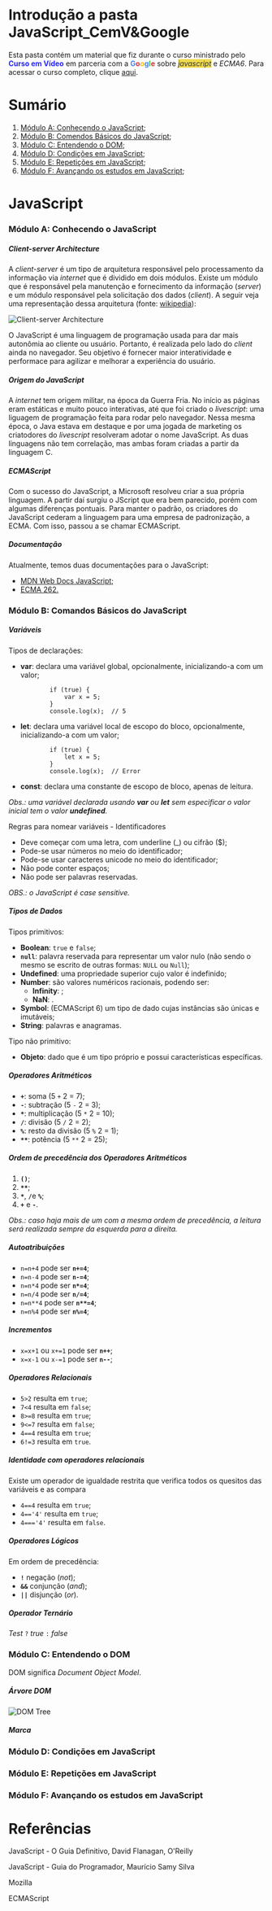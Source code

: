 <h1>Introdução a pasta JavaScript_CemV&Google</h1>

<p>Esta pasta contém um material que fiz durante o curso ministrado pelo <strong style="color:#2727ff">Curso em Vídeo</strong> em parceria com a <strong><span style="color: #4885ed">G</span><span style="color:#db3236">o</span><span style=" color:#f4c20d">o</span><span style="color: #4885ed">g</span><span style="color:#3cba54">l</span><span style="color:#db3236">e</span></strong> sobre <mark style="background-color:rgb(240, 219, 79)"><i style="color: rgb(50, 51, 48)">javascript</i></mark> e <i>ECMA6</i></ECMA6>. Para acessar o curso completo, clique <a href="https://www.cursoemvideo.com/course/javascript/">aqui</a>.</p>

<h1>Sumário</h1>

<ol>
    <li><a href="#content1">Módulo A: Conhecendo o JavaScript</a>;</li>
    <li><a href="#content2">Módulo B: Comendos Básicos do JavaScript</a>;</li>
    <li><a href="#content3">Módulo C: Entendendo o DOM</a>;</li>
    <li><a href="#content4">Módulo D: Condições em JavaScript</a>;</li>
    <li><a href="#content5">Módulo E: Repetições em JavaScript</a>;</li>
    <li><a href="#content6">Módulo F: Avançando os estudos em JavaScript</a>;</li>
</ol>

<h1>JavaScript</h1>

<h3>Módulo A: Conhecendo o JavaScript<a name="content1"></a></h3>

<h5>Client-server Architecture</h5>

<p>A <i>client-server</i> é um tipo de arquitetura responsável pelo processamento da informação via <i>internet</i> que é dividido em dois módulos. Existe um módulo que é responsável pela manutenção e fornecimento da informação (<i>server</i>) e um módulo responsável pela solicitação dos dados (<i>client</i>). A seguir veja uma representação dessa arquitetura (fonte: <a href="https://en.wikipedia.org/wiki/Client%E2%80%93server_model">wikipedia</a>):</p>

<img alt="Client-server Architecture" src="https://upload.wikimedia.org/wikipedia/commons/c/c9/Client-server-model.svg">

<p>O JavaScript é uma linguagem de programação usada para dar mais autonômia ao cliente ou usuário. Portanto, é realizada pelo lado do <i>client</i> ainda no navegador. Seu objetivo é fornecer maior interatividade e performace para agilizar e melhorar a experiência do usuário.</p>

<h5>Origem do JavaScript</h5>

<p>A <i>internet</i> tem origem militar, na época da Guerra Fria. No início as páginas eram estáticas e muito pouco interativas, até que foi criado o <i>livescript</i>: uma liguagem de programação feita para rodar pelo navegador. Nessa mesma época, o Java estava em destaque e por uma jogada de marketing os criatodores do <i>livescript</i> resolveram adotar o nome JavaScript. As duas linguagens não tem correlação, mas ambas foram criadas a partir da linguagem C.</p>

<h5>ECMAScript</h5>

<p>Com o sucesso do JavaScript, a Microsoft resolveu criar a sua própria linguagem. A partir daí surgiu o JScript que era bem parecido, porém com algumas diferenças pontuais. Para manter o padrão, os criadores do JavaScript cederam a linguagem para uma empresa de padronização, a ECMA. Com isso, passou a se chamar ECMAScript.</p>

<h5>Documentação</h5>

<p>Atualmente, temos duas documentações para o JavaScript:</p>

<ul>
    <li><a href="https://developer.mozilla.org/en-US/docs/Web/JavaScript">MDN Web Docs JavaScript</a>;</li>
    <li><a href="https://www.ecma-international.org/publications-and-standards/standards/ecma-262/">ECMA 262.</a></li>
</ul>

<h3>Módulo B: Comandos Básicos do JavaScript<a name="content2"></a></h3>

<h5>Variáveis</h5>

<p>Tipos de declarações:</p>

<ul>
    <li><strong>var</strong>: declara uma variável global, opcionalmente, inicializando-a com um valor;</li>
    <code>
        if (true) {
  			var x = 5;
		}
		console.log(x);  // 5
    </code>
    <li><strong>let</strong>: declara uma variável local de escopo do bloco, opcionalmente, inicializando-a com um valor;</li>
    <code>
        if (true) {
  			let x = 5;
		}
		console.log(x);  // Error
    </code>
    <li><strong>const</strong>: declara uma constante de escopo de bloco, apenas de leitura.</li>
</ul>

<p><i>Obs.: uma variável declarada usando <strong>var</strong> ou <strong>let</strong> sem especificar o valor inicial tem o valor <strong>undefined</strong>.</i></p>

<p>Regras para nomear variáveis - Identificadores</p>

<ul>
    <li>Deve começar com uma letra, com underline (_) ou cifrão ($);</li>
    <li>Pode-se usar números no meio do identificador;</li>
    <li>Pode-se usar caracteres unicode no meio do identificador;</li>
    <li>Não pode conter espaços;</li>
    <li>Não pode ser palavras reservadas.</li>
</ul>
<p><i>OBS.: o JavaScript é case sensitive.</i></p>

<h5>Tipos de Dados</h5>

<p>Tipos primitivos:</p>

<ul>
    <li><strong>Boolean</strong>: <code>true</code> e <code>false</code>;</li>
    <li><strong><code>null</code></strong>: palavra reservada para representar um valor nulo (não sendo o mesmo se escrito de outras formas: <code>NULL</code> ou <code>Null</code>);</li>
    <li><strong>Undefined</strong>: uma propriedade superior cujo valor é indefinido;</li>
    <li><strong>Number</strong>: são valores numéricos racionais, podendo ser:
    	<ul>
            <li><strong>Infinity</strong>: ;</li>
        	<li><strong>NaN</strong>: .</li>
        </ul>
    </li>
    <li><strong>Symbol</strong>: (ECMAScript 6) um tipo de dado cujas instâncias são únicas e imutáveis;</li>
    <li><strong>String</strong>: palavras e anagramas.</li>
</ul>
<p>Tipo não primitivo:</p>

<ul>
    <li><strong>Objeto</strong>: dado que é um tipo próprio e possui características específicas.</li>
</ul>
<h5>Operadores Aritméticos</h5>

<ul>
    <li><strong><code>+</code></strong>: soma (5 <code>+</code> 2 = 7);</li>
    <li><strong><code>-</code></strong>: subtração (5 <code>-</code> 2 = 3);</li>
    <li><strong><code>*</code></strong>: multiplicação (5 <code>*</code> 2 = 10);</li>
    <li><strong><code>/</code></strong>: divisão (5 <code>/</code> 2 = 2);</li>
    <li><strong><code>%</code></strong>: resto da divisão (5 <code>%</code> 2 = 1);</li>
    <li><strong><code>**</code></strong>: potência (5 <code>**</code> 2 = 25);</li>
</ul>
<h5>Ordem de precedência dos Operadores Aritméticos</h5>

<ol>
    <li><strong><code>()</code></strong>;</li>
    <li><strong><code>**</code></strong>;</li>
    <li><strong><code>*</code></strong>, <b><code>/</code></b>e <b><code>%</code></b>;</li>
    <li><strong><code>+</code></strong> e <b><code>-</code></b>.</li>
</ol>
<p><i>Obs.: caso haja mais de um com a mesma ordem de precedência, a leitura será realizada sempre da esquerda para a direita.</i></p>

<h5>Autoatribuições</h5>

<ul>
    <li><code>n=n+4</code> pode ser <strong><code>n+=4</code></strong>;</li>
    <li><code>n=n-4</code> pode ser <strong><code>n-=4</code></strong>;</li>
    <li><code>n=n*4</code> pode ser <strong><code>n*=4</code></strong>;</li>
    <li><code>n=n/4</code> pode ser <strong><code>n/=4</code></strong>;</li>
    <li><code>n=n**4</code> pode ser <strong><code>n**=4</code></strong>;</li>
    <li><code>n=n%4</code> pode ser <strong><code>n%=4</code></strong>;</li>
</ul>
<h5>Incrementos</h5>

<ul>
    <li><code>x=x+1</code> ou <code>x+=1</code> pode ser <strong><code>n++</code></strong>;</li>
    <li><code>x=x-1</code> ou <code>x-=1</code> pode ser <strong><code>n--</code></strong>;</li>
</ul>
<h5>Operadores Relacionais</h5>

<ul>
    <li><code>5>2</code> resulta em <code>true</code>;</li>
    <li><code>7<4</code> resulta em <code>false</code>;</li>
    <li><code>8>=8</code> resulta em <code>true</code>;</li>
    <li><code>9<=7</code> resulta em <code>false</code>;</li>
    <li><code>4==4</code> resulta em <code>true</code>;</li>
    <li><code>6!=3</code> resulta em <code>true</code>.</li>
</ul>

<h5>Identidade com operadores relacionais</h5>

<p>Existe um operador de igualdade restrita que verifica todos os quesitos das variáveis e as compara</p>

<ul>
    <li><code>4==4</code> resulta em <code>true</code>;</li>
    <li><code>4=='4'</code> resulta em <code>true</code>;</li>
    <li><code>4==='4'</code> resulta em <code>false</code>.</li>
</ul>

<h5>Operadores Lógicos</h5>

<p>Em ordem de precedência:</p>

<ul>
    <li><strong><code>!</code></strong> negação (<i>not</i>);</li>
    <li><strong><code>&&</code></strong> conjunção (<i>and</i>);</li>
    <li><strong><code>||</code></strong> disjunção (<i>or</i>).</li>
</ul>
<h5>Operador Ternário</h5>

<p><i>Test</i> <code>?</code> <i>true</i> <code>:</code> <i>false</i></p>


<h3>Módulo C: Entendendo o DOM<a name="content3"></a></h3>

<p>DOM significa <i>Document Object Model</i>.</p>

<h5>Árvore DOM</h5>

<p></p>

<img alt="DOM Tree" src="https://upload.wikimedia.org/wikipedia/commons/5/5a/DOM-model.svg">

<h5>Marca</h5>



<h3>Módulo D: Condições em JavaScript<a name="content4"></a></h3>

<h3>Módulo E: Repetições em JavaScript<a name="content5"></a></h3>

<h3>Módulo F: Avançando os estudos em JavaScript<a name="content6"></a></h3>

<h1>Referências</h1>

<p>JavaScript - O Guia Definitivo, David Flanagan, O'Reilly</p>

<p>JavaScript - Guia do Programador, Maurício Samy Silva</p>

<p>Mozilla</p>

<p>ECMAScript</p>

